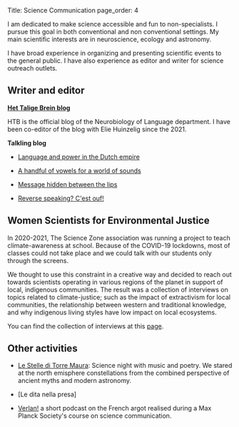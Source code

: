 Title: Science Communication
page_order: 4

I am dedicated to make science accessible and fun to non-specialists. I pursue this goal in both conventional and non conventional settings. My main scientific interests are in neuroscience, ecology and astronomy. 

I have broad experience in organizing and presenting scientific events to the general public. I have also experience as editor and writer for science outreach outlets. 
 
## Writer and editor

__[Het Talige Brein blog](http://hettaligebrein.nl)__ <br>

HTB is the official blog of the Neurobiology of Language department.
I have been co-editor of the blog with Elie Huinzelig since the 2021. 

__Talkling blog__ <br>

- [Language and power in the Dutch empire](https://www.mpi-talkling.mpi.nl/?p=1485&lang=en)

- [A handful of vowels for a world of sounds](https://www.mpi-talkling.mpi.nl/?p=1093&lang=en)

- [Message hidden between the lips](https://www.mpi-talkling.mpi.nl/?p=585&lang=en)

- [Reverse speaking? C'est ouf!](https://www.mpi-talkling.mpi.nl/?p=83&lang=en)

## Women Scientists for Environmental Justice

In 2020-2021, The Science Zone association was running a project to teach climate-awareness at school. Because of the COVID-19 lockdowns, most of classes could not take place and we could talk with our students only through the screens. 

We thought to use this constraint in a creative way and decided to reach out towards scientists operating in various regions of the planet in support of local, indigenous communities. The result was a collection of interviews on topics related to climate-justice; such as the impact of extractivism for local communities, the relationship between western and traditional knowledge, and why indigenous living styles have low impact on local ecosystems.

You can find the collection of interviews at this [page](https://www.inventati.org/debris/ws4ej/index.html).



## Other activities

- [Le Stelle di Torre Maura](): Science night with music and poetry. We stared at the north emisphere constellations from the combined perspective of ancient myths and modern astronomy.

- [Le dita nella presa]


- [Verlan!]() a short podcast on the French argot realised during a Max Planck Society's course on science communication.




